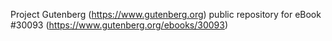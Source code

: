 Project Gutenberg (https://www.gutenberg.org) public repository for eBook #30093 (https://www.gutenberg.org/ebooks/30093)
